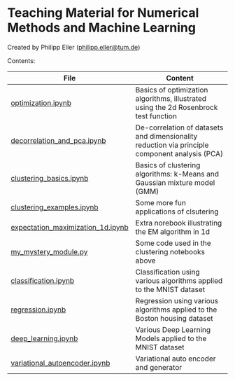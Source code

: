 # Teaching Material for Numerical Methods and Machine Learning

Created by Philipp Eller (philipp.eller@tum.de)

Contents:

File | Content 
--- | --- 
[optimization.ipynb](https://github.com/philippeller/Teaching/blob/master/optimization.ipynb) | Basics of optimization algorithms, illustrated using the 2d Rosenbrock test function
[decorrelation_and_pca.ipynb](https://github.com/philippeller/Teaching/blob/master/decorrelation_and_pca.ipynb) | De-correlation of datasets and dimensionality reduction via principle component analysis (PCA)
[clustering_basics.ipynb](https://github.com/philippeller/Teaching/blob/master/clustering_basics.ipynb) | Basics of clustering algorithms: k-Means and Gaussian mixture model (GMM)
[clustering_examples.ipynb](https://github.com/philippeller/Teaching/blob/master/clustering_examples.ipynb) | Some more fun applications of clsutering
[expectation_maximization_1d.ipynb](https://github.com/philippeller/Teaching/blob/master/expectation_maximization_1d.ipynb) | Extra norebook illustrating the EM algorithm in 1d
[my_mystery_module.py](https://github.com/philippeller/Teaching/blob/master/my_mystery_module.py) | Some code used in the clustering notebooks above
[classification.ipynb](https://github.com/philippeller/Teaching/blob/master/classification.ipynb) | Classification using various algorithms applied to the MNIST dataset
[regression.ipynb](https://github.com/philippeller/Teaching/blob/master/regression.ipynb) | Regression using various algorithms applied to the Boston housing dataset
[deep_learning.ipynb](https://github.com/philippeller/Teaching/blob/master/deep_learning.ipynb) | Various Deep Learning Models applied to the MNIST dataset
[variational_autoencoder.ipynb](https://github.com/philippeller/Teaching/blob/master/variational_autoencoder.ipynb) | Variational auto encoder and generator
